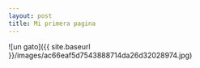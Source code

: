 ```yaml
---
layout: post
title: Mi primera pagina
---
```



![un gato]({{ site.baseurl }}/images/ac66eaf5d7543888714da26d32028974.jpg)

